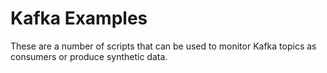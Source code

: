 # Kafka Examples
These are a number of scripts that can be used to monitor Kafka topics as consumers 
or produce synthetic data.